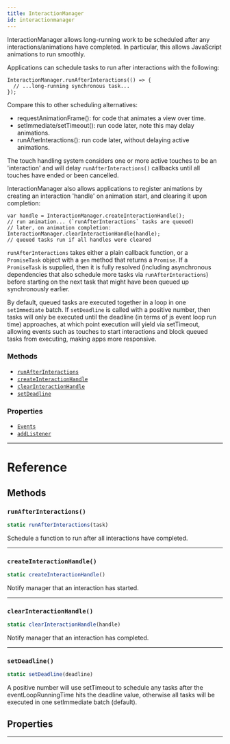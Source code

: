```yaml
---
title: InteractionManager
id: interactionmanager
---
```


InteractionManager allows long-running work to be scheduled after any interactions/animations have completed. In particular, this allows JavaScript animations to run smoothly.

Applications can schedule tasks to run after interactions with the following:

```
InteractionManager.runAfterInteractions(() => {
  // ...long-running synchronous task...
});
```

Compare this to other scheduling alternatives:

- requestAnimationFrame(): for code that animates a view over time.
- setImmediate/setTimeout(): run code later, note this may delay animations.
- runAfterInteractions(): run code later, without delaying active animations.

The touch handling system considers one or more active touches to be an 'interaction' and will delay `runAfterInteractions()` callbacks until all touches have ended or been cancelled.

InteractionManager also allows applications to register animations by creating an interaction 'handle' on animation start, and clearing it upon completion:

```
var handle = InteractionManager.createInteractionHandle();
// run animation... (`runAfterInteractions` tasks are queued)
// later, on animation completion:
InteractionManager.clearInteractionHandle(handle);
// queued tasks run if all handles were cleared
```

`runAfterInteractions` takes either a plain callback function, or a `PromiseTask` object with a `gen` method that returns a `Promise`. If a `PromiseTask` is supplied, then it is fully resolved (including asynchronous dependencies that also schedule more tasks via `runAfterInteractions`) before starting on the next task that might have been queued up synchronously earlier.

By default, queued tasks are executed together in a loop in one `setImmediate` batch. If `setDeadline` is called with a positive number, then tasks will only be executed until the deadline (in terms of js event loop run time) approaches, at which point execution will yield via setTimeout, allowing events such as touches to start interactions and block queued tasks from executing, making apps more responsive.

### Methods

- [`runAfterInteractions`](interactionmanager.md#runafterinteractions)
- [`createInteractionHandle`](interactionmanager.md#createinteractionhandle)
- [`clearInteractionHandle`](interactionmanager.md#clearinteractionhandle)
- [`setDeadline`](interactionmanager.md#setdeadline)

### Properties

- [`Events`](interactionmanager.md#events)
- [`addListener`](interactionmanager.md#addlistener)

---

# Reference

## Methods

### `runAfterInteractions()`

```jsx
static runAfterInteractions(task)
```

Schedule a function to run after all interactions have completed.

---

### `createInteractionHandle()`

```jsx
static createInteractionHandle()
```

Notify manager that an interaction has started.

---

### `clearInteractionHandle()`

```jsx
static clearInteractionHandle(handle)
```

Notify manager that an interaction has completed.

---

### `setDeadline()`

```jsx
static setDeadline(deadline)
```

A positive number will use setTimeout to schedule any tasks after the eventLoopRunningTime hits the deadline value, otherwise all tasks will be executed in one setImmediate batch (default).

## Properties

---
